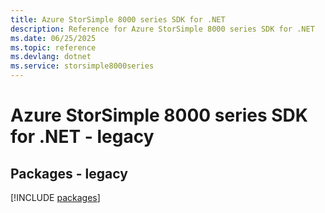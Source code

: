 ```yaml
---
title: Azure StorSimple 8000 series SDK for .NET
description: Reference for Azure StorSimple 8000 series SDK for .NET
ms.date: 06/25/2025
ms.topic: reference
ms.devlang: dotnet
ms.service: storsimple8000series
---
```

# Azure StorSimple 8000 series SDK for .NET - legacy
## Packages - legacy
[!INCLUDE [packages](storsimple-8000-series-index.md)]